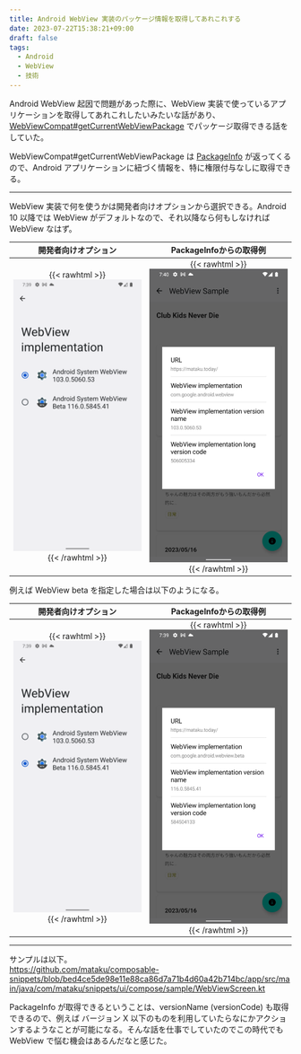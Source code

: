 ```yaml
---
title: Android WebView 実装のパッケージ情報を取得してあれこれする
date: 2023-07-22T15:38:21+09:00
draft: false
tags:
  - Android
  - WebView
  - 技術
---
```


Android WebView 起因で問題があった際に、WebView 実装で使っているアプリケーションを取得してあれこれしたいみたいな話があり、[WebViewCompat#getCurrentWebViewPackage](https://developer.android.com/reference/androidx/webkit/WebViewCompat#getCurrentWebViewPackage(android.content.Context)) でパッケージ取得できる話をしていた。

WebViewCompat#getCurrentWebViewPackage は [PackageInfo](https://developer.android.com/reference/android/content/pm/PackageInfo) が返ってくるので、Android アプリケーションに紐づく情報を、特に権限付与なしに取得できる。

- - -

WebView 実装で何を使うかは開発者向けオプションから選択できる。Android 10 以降では WebView がデフォルトなので、それ以降なら何もしなければ WebView なはず。

| 開発者向けオプション  | PackageInfoからの取得例 |
| :--: | :--: |
| {{< rawhtml >}} <img src="./webview.png" width="400" /> {{< /rawhtml >}} | {{< rawhtml >}} <img src="./webview_info.png" width="400" /> {{< /rawhtml >}} |


例えば WebView beta を指定した場合は以下のようになる。

| 開発者向けオプション | PackageInfoからの取得例 |
| :--: | :--: |
| {{< rawhtml >}} <img src="./webview_beta.png" width="400" /> {{< /rawhtml >}} | {{< rawhtml >}} <img src="./webview_beta_info.png" width="400" /> {{< /rawhtml >}} |

- - - 

サンプルは以下。  
https://github.com/mataku/composable-snippets/blob/bed4ce5de98e11e88ca86d7a71b4d60a42b714bc/app/src/main/java/com/mataku/snippets/ui/compose/sample/WebViewScreen.kt

PackageInfo が取得できるということは、versionName (versionCode) も取得できるので、例えば バージョン X 以下のものを利用していたらなにかアクションするようなことが可能になる。そんな話を仕事でしていたのでこの時代でも WebView で悩む機会はあるんだなと感じた。

